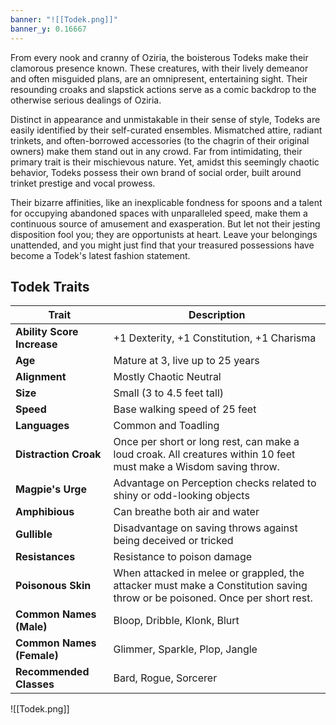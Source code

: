 ```yaml
---
banner: "![[Todek.png]]"
banner_y: 0.16667
---
```


From every nook and cranny of Oziria, the boisterous Todeks make their clamorous presence known. These creatures, with their lively demeanor and often misguided plans, are an omnipresent, entertaining sight. Their resounding croaks and slapstick actions serve as a comic backdrop to the otherwise serious dealings of Oziria.

Distinct in appearance and unmistakable in their sense of style, Todeks are easily identified by their self-curated ensembles. Mismatched attire, radiant trinkets, and often-borrowed accessories (to the chagrin of their original owners) make them stand out in any crowd. Far from intimidating, their primary trait is their mischievous nature. Yet, amidst this seemingly chaotic behavior, Todeks possess their own brand of social order, built around trinket prestige and vocal prowess.

Their bizarre affinities, like an inexplicable fondness for spoons and a talent for occupying abandoned spaces with unparalleled speed, make them a continuous source of amusement and exasperation. But let not their jesting disposition fool you; they are opportunists at heart. Leave your belongings unattended, and you might just find that your treasured possessions have become a Todek's latest fashion statement.
## Todek Traits

| **Trait** | **Description** |
|---|---|
| **Ability Score Increase** | +1 Dexterity, +1 Constitution, +1 Charisma |
| **Age** | Mature at 3, live up to 25 years |
| **Alignment** | Mostly Chaotic Neutral |
| **Size** | Small (3 to 4.5 feet tall) |
| **Speed** | Base walking speed of 25 feet |
| **Languages** | Common and Toadling |
| **Distraction Croak** | Once per short or long rest, can make a loud croak. All creatures within 10 feet must make a Wisdom saving throw. |
| **Magpie's Urge** | Advantage on Perception checks related to shiny or odd-looking objects |
| **Amphibious** | Can breathe both air and water |
| **Gullible** | Disadvantage on saving throws against being deceived or tricked |
| **Resistances** | Resistance to poison damage |
| **Poisonous Skin** | When attacked in melee or grappled, the attacker must make a Constitution saving throw or be poisoned. Once per short rest. |
| **Common Names (Male)** | Bloop, Dribble, Klonk, Blurt |
| **Common Names (Female)** | Glimmer, Sparkle, Plop, Jangle |
| **Recommended Classes** | Bard, Rogue, Sorcerer |

![[Todek.png]]